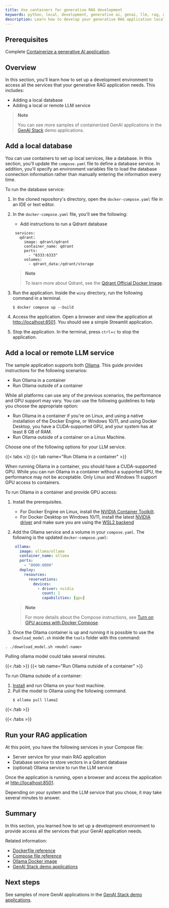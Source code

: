 ```yaml
---
title: Use containers for generative RAG development
keywords: python, local, development, generative ai, genai, llm, rag, ollama, langchain, openai
description: Learn how to develop your generative RAG application locally.
---
```


## Prerequisites

Complete [Containerize a generative AI application](containerize.md).

## Overview

In this section, you'll learn how to set up a development environment to access all the services that your generative RAG application needs. This includes:

- Adding a local database
- Adding a local or remote LLM service

> **Note**
>
> You can see more samples of containerized GenAI applications in the [GenAI Stack](https://github.com/docker/genai-stack) demo applications.

## Add a local database

You can use containers to set up local services, like a database. In this section, you'll update the `compose.yaml` file to define a database service. In addition, you'll specify an environment variables file to load the database connection information rather than manually entering the information every time.

To run the database service:

1. In the cloned repository's directory, open the `docker-compose.yaml` file in an IDE or text editor.

2. In the `docker-compose.yaml` file, you'll see the following:
   - Add instructions to run a Qdrant database


   ```yaml{hl_lines=["3-10"]}
    services:
      qdrant:
        image: qdrant/qdrant
        container_name: qdrant
        ports:
          - "6333:6333"
        volumes:
          - qdrant_data:/qdrant/storage
   ```

   > **Note**
   >
   > To learn more about Qdrant, see the [Qdrant Official Docker Image](https://hub.docker.com/r/qdrant/qdrant).

3. Run the application. Inside the `winy` directory,
run the following command in a terminal.

   ```console
   $ docker compose up --build
   ```

4. Access the application. Open a browser and view the application at [http://localhost:8501](http://localhost:8501). You should see a simple Streamlit application.

5. Stop the application. In the terminal, press `ctrl`+`c` to stop the application.

## Add a local or remote LLM service

The sample application supports both [Ollama](https://ollama.ai/). This guide provides instructions for the following scenarios:
- Run Ollama in a container
- Run Ollama outside of a container

While all platforms can use any of the previous scenarios, the performance and
GPU support may vary. You can use the following guidelines to help you choose the appropriate option:
- Run Ollama in a container if you're on Linux, and using a native installation of the Docker Engine, or Windows 10/11, and using Docker Desktop, you
  have a CUDA-supported GPU, and your system has at least 8 GB of RAM.
- Run Ollama outside of a container on a Linux Machine.

Choose one of the following options for your LLM service.

{{< tabs >}}
{{< tab name="Run Ollama in a container" >}}

When running Ollama in a container, you should have a CUDA-supported GPU. While you can run Ollama in a container without a supported GPU, the performance may not be acceptable. Only Linux and Windows 11 support GPU access to containers.

To run Ollama in a container and provide GPU access:
1. Install the prerequisites.
   - For Docker Engine on Linux, install the [NVIDIA Container Toolkilt](https://github.com/NVIDIA/nvidia-container-toolkit).
   - For Docker Desktop on Windows 10/11, install the latest [NVIDIA driver](https://www.nvidia.com/Download/index.aspx) and make sure you are using the [WSL2 backend](../../../desktop/wsl/index.md/#turn-on-docker-desktop-wsl-2)
2. Add the Ollama service and a volume in your `compose.yaml`. The following is
   the updated `docker-compose.yaml`:

   ```yaml {hl_lines=["23-34"]}
    ollama:
      image: ollama/ollama
      container_name: ollama
      ports:
        - "8000:8000"
      deploy:
        resources:
          reservations:
            devices:
              - driver: nvidia
                count: 1
                capabilities: [gpu]
   ```

   > **Note**
   >
   > For more details about the Compose instructions, see [Turn on GPU access with Docker Compose](../../../compose/gpu-support.md).

3. Once the Ollama container is up and running it is possible to use the `download_model.sh` inside the `tools` folder with this command:
```console
. ./download_model.sh <model-name>
```
Pulling ollama model could take several minutes.

{{< /tab >}}
{{< tab name="Run Ollama outside of a container" >}}

To run Ollama outside of a container:
1. [Install](https://github.com/jmorganca/ollama) and run Ollama on your host
   machine.
2. Pull the model to Ollama using the following command.
   ```console
   $ ollama pull llama2
   ```

{{< /tab >}}

{{< /tabs >}}

## Run your RAG application

At this point, you have the following services in your Compose file:
- Server service for your main RAG application
- Database service to store vectors in a Qdrant database
- (optional) Ollama service to run the LLM
  service


Once the application is running, open a browser and access the application at [http://localhost:8501](http://localhost:8501).

Depending on your system and the LLM service that you chose, it may take several
minutes to answer.

## Summary

In this section, you learned how to set up a development environment to provide
access all the services that your GenAI application needs.

Related information:
 - [Dockerfile reference](../../../reference/dockerfile.md)
 - [Compose file reference](../../../compose/compose-file/_index.md)
 - [Ollama Docker image](https://hub.docker.com/r/ollama/ollama)
 - [GenAI Stack demo applications](https://github.com/docker/genai-stack)

## Next steps

See samples of more GenAI applications in the [GenAI Stack demo applications](https://github.com/docker/genai-stack).

